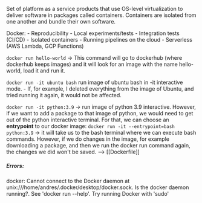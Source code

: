 Set of platform as a service products that use OS-level virtualization to deliver software in packages called containers. 
Containers are isolated from one another and bundle their own software. 

Docker:
	- Reproducibility
	- Local experiments/tests
	- Integration tests (CI/CD)
	- Isolated containers
	- Running pipelines on the cloud
	- Serverless (AWS Lambda, GCP Functions)


`docker run hello-world`  -> This command will go to dockerhub (where dockerhub keeps images) and it will look for an image with the name hello-world, load it and run it. 

`docker run -it ubuntu bash` run image of ubuntu bash in -it interactive mode. 
	- If, for example, I deleted everything from the image of Ubuntu, and tried running it again, it would not be affected.

`docker run -it python:3.9` -> run image of python 3.9 interactive. However, if we want to add a package to that image of python, we would need to get out of the python interactive terminal. For that, we can choose an **entrypoint** to our docker image:
	`docker run -it --entrypoint=bash python:3.9` -> it will take us to the bash terminal where we can execute bash commands.
	However, if we do changes in the image, for example downloading a package, and then we run the docker run command again, the changes we did won't be saved.  --> [[Dockerfile]]
	





##### Errors:
docker: Cannot connect to the Docker daemon at unix:///home/andres/.docker/desktop/docker.sock. Is the docker daemon running?.
See 'docker run --help'.
Try running Docker with 'sudo'




